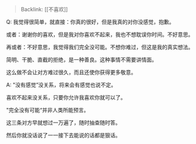 > Backlink: [[不喜欢]]

Q: 我觉得很简单，就直接：你真的很好，但是我真的对你没感觉，抱歉。

或者：谢谢你的喜欢，但是我对你喜欢不起来，我也不想耽误你时间。不好意思。

再或者：不好意思，我觉得我们完全没可能。不想你难过，但这是我的真实想法。

简明、干脆、直截的拒绝，是一种善良。这种事情不需要讲情面。

这么做不会让对方难过很久，而且还使你获得更多敬意。

A: "没有感觉”没关系，将来会有感觉也说不定。

喜欢不起来没关系，只要你允许我喜欢你就可以了。

"完全没有可能“并非人类所能预言。

这三条对方早就想过一万遍了，随时抽查随时答。

然后你就没话说了一一接下去能说的话都是狠话。
